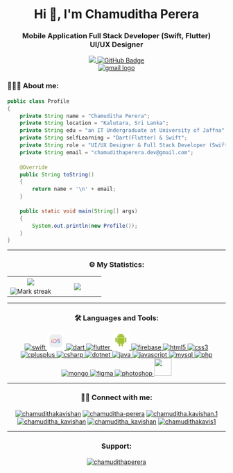 <h1 align="center">Hi 👋, I'm Chamuditha Perera</h1>

<h3 align="center">Mobile Application Full Stack Developer (Swift, Flutter) <br> UI/UX Designer</h3>

<div align="center"> 
 <a href="https://github.com/Meghna-DAS/github-profile-views-counter">
    <img src="https://komarev.com/ghpvc/?username=chamudithaperera">
</a>
<a href="https://github.com/chamudithaperera?tab=followers">
 <img src="https://img.shields.io/github/followers/chamudithaperera?label=Followers&style=social" alt="GitHub Badge"></a>
</div>
<div align="center">
  <a href="https://mail.google.com/mail/u/0/#inbox?compose=VpCqJZNgqvtXzKFhgTfXHCmxtRJRGmRdkRwTDFTRFVCQsZmvXRLSrxpFHqqhCPXKCFqPcfB" target="_blank">
  <img src="https://img.shields.io/static/v1?message=Gmail&logo=gmail&label=&color=D14836&logoColor=white&labelColor=&style=for-the-badge" height="25" alt="gmail logo"  />
  </a>
</div>

<h3 align="left">👨🏻‍💻 About me:</h3>

```java
public class Profile
{
    private String name = "Chamuditha Perera";
    private String location = "Kalutara, Sri Lanka";
    private String edu = "an IT Undergraduate at University of Jaffna";
    private String selfLearning = "Dart(Flutter) & Swift";
    private String role = "UI/UX Designer & Full Stack Developer (Swift, Flutter)";
    private String email = "chamudithaperera.dev@gmail.com";

    @Override
    public String toString()
    {
        return name + '\n' + email;
    }

    public static void main(String[] args)
    {
        System.out.println(new Profile());
    }
}
```

---
<h3 align="center">⚙️ My Statistics:</h3>

<p align="center">
<table align="center">
 
<tr border="none">
<td width="50%" align="center">

<img  align="center"  src="https://github-readme-stats.vercel.app/api?username=chamudithaperera&theme=dark&show_icons=true&count_private=true" />  
</td>

<td width="50%" align="center" rowspan="2">

<img  align="center"  src="https://github-readme-stats.anuraghazra1.vercel.app/api/top-langs/?username=chamudithaperera&theme=dark&hide_border=false&no-bg=true&no-frame=true&langs_count=10"/>
  
 </td>
<tr>
 <td>
  <img  title="🔥 Get streak stats for your profile at git.io/streak-stats" alt="Mark streak" src="https://github-readme-streak-stats.herokuapp.com/?user=chamudithaperera&theme=dark&hide_border=false" /> 
</td>

</tr>
</table>
</p>


---
<h3 align="center">🛠 Languages and Tools:</h3>
<p align="center">
<a href="https://swift.org" target="_blank" rel="noreferrer"> <img src="https://github.com/Scar1109/skill-icons/blob/main/icons/Swift.svg" alt="swift" width="40" height="40"/> </a>
 <a href="https://apple.com" target="_blank" rel="noreferrer"> <img src="https://github.com/chamudithaperera/chamudithaperera/blob/main/icons8-ios-logo.svg" alt="ios" width="40" height="40"/> </a>
 <a href="https://dart.dev" target="_blank" rel="noreferrer"> <img src="https://github.com/Scar1109/skill-icons/blob/main/icons/Dart-Light.svg" alt="dart" width="40" height="40"/> </a>
<a href="https://flutter.dev" target="_blank" rel="noreferrer"> <img src="https://github.com/Scar1109/skill-icons/blob/main/icons/Flutter-Light.svg" alt="flutter" width="40" height="40"/> </a>
<a href="https://developer.android.com" target="_blank" rel="noreferrer"> <img src="https://raw.githubusercontent.com/devicons/devicon/master/icons/android/android-original-wordmark.svg" alt="android" width="40" height="40"/> </a>
<a href="https://firebase.google.com/" target="_blank" rel="noreferrer"> <img src="https://github.com/Scar1109/skill-icons/blob/main/icons/Firebase-Light.svg" alt="firebase" width="40" height="40"/> </a>
<a href="https://www.w3.org/html/" target="_blank" rel="noreferrer"> <img src="https://github.com/Scar1109/skill-icons/blob/main/icons/HTML.svg" alt="html5" width="40" height="40"/> </a>
<a href="https://www.w3schools.com/css/" target="_blank" rel="noreferrer"> <img src="https://github.com/Scar1109/skill-icons/blob/main/icons/CSS.svg" alt="css3" width="40" height="40"/> </a>
<a href="https://www.w3schools.com/cpp/" target="_blank" rel="noreferrer"> <img src="https://github.com/Scar1109/skill-icons/blob/main/icons/CPP.svg" alt="cplusplus" width="40" height="40"/> </a>
<a href="https://www.w3schools.com/cs/" target="_blank" rel="noreferrer"> <img src="https://github.com/Scar1109/skill-icons/blob/main/icons/CS.svg" alt="csharp" width="40" height="40"/> </a>
<a href="https://dotnet.microsoft.com/" target="_blank" rel="noreferrer"> <img src="https://github.com/Scar1109/skill-icons/blob/main/icons/DotNet.svg" alt="dotnet" width="40" height="40"/> </a>
<a href="https://www.java.com" target="_blank" rel="noreferrer"> <img src="https://github.com/Scar1109/skill-icons/blob/main/icons/Java-Light.svg" alt="java" width="40" height="40"/> </a>
<a href="https://developer.mozilla.org/en-US/docs/Web/JavaScript" target="_blank" rel="noreferrer"> <img src="https://github.com/Scar1109/skill-icons/blob/main/icons/JavaScript.svg" alt="javascript" width="40" height="40"/> </a>
<a href="https://www.mysql.com/" target="_blank" rel="noreferrer"> <img src="https://github.com/Scar1109/skill-icons/blob/main/icons/MySQL-Light.svg" alt="mysql" width="40" height="40"/> </a> 
<a href="https://www.php.net" target="_blank" rel="noreferrer"> <img src="https://github.com/Scar1109/skill-icons/blob/main/icons/PHP-Light.svg" alt="php" width="40" height="40"/> </a> 
<a href="https://git-scm.com/" target="_blank" rel="noreferrer"> <img src="https://github.com/Scar1109/skill-icons/blob/main/icons/MongoDB.svg" alt="mongo" width="40" height="40"/> </a>
<a href="https://www.figma.com/" target="_blank" rel="noreferrer"> <img src="https://github.com/Scar1109/skill-icons/blob/main/icons/Figma-Light.svg" alt="figma" width="40" height="40"/> </a>
<a href="https://www.photoshop.com/en" target="_blank" rel="noreferrer"> <img src="https://github.com/Scar1109/skill-icons/blob/main/icons/Photoshop.svg" alt="photoshop" width="40" height="40"/> </a>
<a href="https://www.adobe.com/in/products/illustrator.html" target="_blank" rel="noreferrer"> <img src="https://github.com/Scar1109/skill-icons/blob/main/icons/Illustrator.svg" width="40" height="40"/> </a>
</p>

---
<h3 align="center">🤝🏻 Connect with me:</h3>
<p align="center">
<a href="https://linkedin.com/in/chamudithakavishan" target="blank"><img align="center" src="https://github.com/Scar1109/skill-icons/blob/main/icons/LinkedIn.svg" alt="chamudithakavishan" height="50" width="60" /></a>
<a href="https://stackoverflow.com/users/23240553/chamuditha-perera" target="blank"><img align="center" src="https://github.com/Scar1109/skill-icons/blob/main/icons/StackOverflow-Light.svg" alt="chamuditha-perera" height="50" width="60" /></a>
<a href="https://fb.com/chamuditha.kavishan.1" target="blank"><img align="center" src="https://raw.githubusercontent.com/rahuldkjain/github-profile-readme-generator/master/src/images/icons/Social/facebook.svg" alt="chamuditha.kavishan.1" height="50" width="60" /></a>
<a href="https://instagram.com/chamuditha_kavishan" target="blank"><img align="center" src="https://github.com/Scar1109/skill-icons/blob/main/icons/Instagram.svg" alt="chamuditha_kavishan" height="50" width="60" /></a>
<a href="https://www.youtube.com/channel/UCXW5p2czIgUBx4khwhZrDPw" target="blank"><img align="center" src="https://raw.githubusercontent.com/rahuldkjain/github-profile-readme-generator/master/src/images/icons/Social/youtube.svg" alt="chamuditha_kavishan" height="50" width="60" /></a>
<a href="https://www.hackerrank.com/chamudithakavis1" target="blank"><img align="center" src="https://raw.githubusercontent.com/rahuldkjain/github-profile-readme-generator/master/src/images/icons/Social/hackerrank.svg" alt="chamudithakavis1" height="50" width="60" /></a>
</p>

---
<h3 align="center">Support:</h3>
<p align="center"><a href="https://www.buymeacoffee.com/chamudithaperera"> <img align="center" src="https://cdn.buymeacoffee.com/buttons/v2/default-yellow.png" height="50" width="210" alt="chamudithaperera" /></a></p><br><br>
